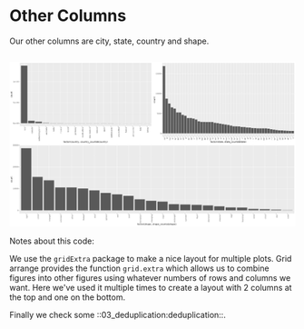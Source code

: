 Other Columns
=============

Our other columns are city, state, country and shape.

```R file=basic_exploration.R start="^simplify" end="log.*!"
```

![](figures/state_country_shape.png)

Notes about this code:

We use the `gridExtra` package to make a nice layout for multiple plots. Grid arrange provides the function
`grid.extra` which allows us to combine figures into other figures using whatever numbers of rows and columns we
want. Here we've used it multiple times to create a layout with 2 columns at the top and one on the bottom.

Finally we check some ::03_deduplication:deduplication::.


